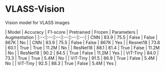 # VLASS-Vision

Vision model for VLASS images

| Model | Accuracy | F1-score | Pretrained | Frozen | Parameters | Augmentation |
|:--:|:--:|:--:|:--:|:--:|:--:|
| CNN | 83.9 | 75.5 | False | False | 867K | No |
| CNN | 83.9 | 75.5 | False | False | 867K | Yes |
| Resnet18 | 73.8 | 60.1 | True | True | 11.2M | No |
| ResNet18 | 88.1 | 81.4 | True | False | 11.2M | No | 
| ResNet18 | 90.2 | 84.5 | True | False | 11.2M | Yes |
| ViT-Tiny | 84.0 | 73.3 | True | True | 5.4M | No |
| ViT-Tiny | 91.5 | 86.9 | True | False | 5.4M | No |
| ViT-Tiny | 92.5 | 88.3 | True | False | 5.4M | Yes |